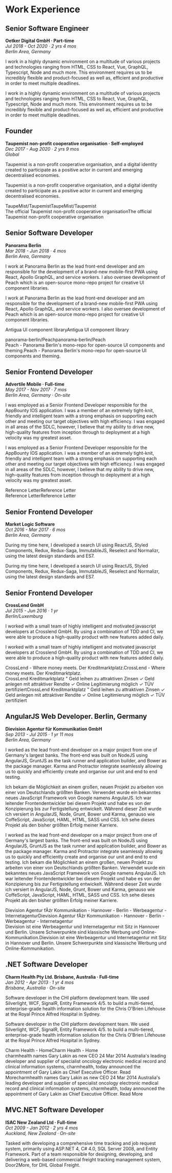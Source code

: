 # Work Experience

## Senior Software Engineer
**Oetker Digital GmbH · Part-time**  
*Jul 2018 - Oct 2020 · 2 yrs 4 mos*  
*Berlin Area, Germany*

I work in a highly dynamic environment on a multitude of various projects and technologies ranging from HTML, CSS to React, Vue, GraphQL, Typescript, Node and much more. This environment requires us to be incredibly flexible and product-focused as well as, efficient and productive in order to meet multiple deadlines.

I work in a highly dynamic environment on a multitude of various projects and technologies ranging from HTML, CSS to React, Vue, GraphQL, Typescript, Node and much more. This environment requires us to be incredibly flexible and product-focused as well as, efficient and productive in order to meet multiple deadlines.

## Founder
**Taupemist non-profit cooperative organisation · Self-employed**  
*Dec 2017 - Aug 2020 · 2 yrs 9 mos*  
*Global*

Taupemist is a non-profit cooperative organisation, and a digital identity created to participate as a positive actor in current and emerging decentralised economies.

Taupemist is a non-profit cooperative organisation, and a digital identity created to participate as a positive actor in current and emerging decentralised economies.

TaupeMist/TaupemistTaupeMist/Taupemist  
The official Taupemist non-profit cooperative organisationThe official Taupemist non-profit cooperative organisation

## Senior Software Developer
**Panorama Berlin**  
*Mar 2018 - Jun 2018 · 4 mos*  
*Berlin Area, Germany*

I work at Panorama Berlin as the lead front-end developer and am responsible for the development of a brand-new mobile-first PWA using React, Apollo GraphQL, and service workers.
I also oversee development of Peach which is an open-source mono-repo project for creative UI component libraries.

I work at Panorama Berlin as the lead front-end developer and am responsible for the development of a brand-new mobile-first PWA using React, Apollo GraphQL, and service workers. I also oversee development of Peach which is an open-source mono-repo project for creative UI component libraries.

Antigua UI component libraryAntigua UI component library

panorama-berlin/Peachpanorama-berlin/Peach  
Peach - Panorama Berlin's mono-repo for open-source UI components and theming.Peach - Panorama Berlin's mono-repo for open-source UI components and theming.

## Senior Frontend Developer
**Advertile Mobile · Full-time**  
*May 2017 - Nov 2017 · 7 mos*  
*Berlin Area, Germany · On-site*

I was employed as a Senior Frontend Developer responsible for the AppBounty IOS application.
I was a member of an extremely tight-knit, friendly and intelligent team with a strong emphasis on supporting each other and meeting our target objectives with high efficiency.
I was engaged in all areas of the SDLC, however, I believe that my ability to drive new, high-quality features from inception through to deployment at a high velocity was my greatest asset.

I was employed as a Senior Frontend Developer responsible for the AppBounty IOS application. I was a member of an extremely tight-knit, friendly and intelligent team with a strong emphasis on supporting each other and meeting our target objectives with high efficiency. I was engaged in all areas of the SDLC, however, I believe that my ability to drive new, high-quality features from inception through to deployment at a high velocity was my greatest asset.

Reference LetterReference Letter  
Reference LetterReference Letter

## Senior Frontend Developer
**Market Logic Software**  
*Oct 2016 - Mar 2017 · 6 mos*  
*Berlin Area, Germany*

During my time here, I developed a search UI using ReactJS, Styled Components, Redux, Redux-Saga, ImmutableJS, Reselect and Normalizr, using the latest design standards and ES7. 

During my time here, I developed a search UI using ReactJS, Styled Components, Redux, Redux-Saga, ImmutableJS, Reselect and Normalizr, using the latest design standards and ES7. 

## Senior Frontend Developer
**CrossLend GmbH**  
*Jul 2015 - Jun 2016 · 1 yr*  
*Berlin/Luxemburg*

I worked with a small team of highly intelligent and motivated javascript developers at Crosslend GmbH.
By using a combination of TDD and CI, we were able to produce a high-quality product with new features added daily.

I worked with a small team of highly intelligent and motivated javascript developers at Crosslend GmbH. By using a combination of TDD and CI, we were able to produce a high-quality product with new features added daily.

CrossLend - Where money meets. Der Kreditmarktplatz.CrossLend - Where money meets. Der Kreditmarktplatz.  
CrossLend Kreditmarktplatz " Geld leihen zu attraktiven Zinsen ✓ Geld anlegen mit attraktiver Rendite ✓ Online Legitimierung möglich ✓ TÜV zertifiziertCrossLend Kreditmarktplatz " Geld leihen zu attraktiven Zinsen ✓ Geld anlegen mit attraktiver Rendite ✓ Online Legitimierung möglich ✓ TÜV zertifiziert

## AngularJS Web Developer. Berlin, Germany
**Dievision Agentur für Kommunikation GmbH**  
*Sep 2013 - Jul 2015 · 1 yr 11 mos*  
*Berlin Area, Germany*

I worked as the lead front-end developer on a major project from one of Germany's largest banks. The front-end was built on NodeJS using AngularJS, GruntJS as the task runner and application builder, and Bower as the package manager. Karma and Protractor integrate seamlessly allowing us to quickly and efficiently create and organise our unit and end to end testing.

Ich bekam die Möglichkeit an einem großen, neuen Projekt zu arbeiten von einer von Deutschlands größten Banken. Verwendet wurde ein bekanntes neues JavaScript Framework von Google namens AngularJS. Ich war leitender Frontendentwickler bei diesem Projekt und habe es von der Konzipierung bis zur Fertigstellung entwickelt. Während dieser Zeit wurde ich versiert in AngularJS, Node, Grunt, Bower und Karma, genauso wie CoffeScript, JavaScript, HAML, HTML, SASS und CSS. Ich sehe dieses Projekt als den bisher größten Erfolg meiner Karriere.

I worked as the lead front-end developer on a major project from one of Germany's largest banks. The front-end was built on NodeJS using AngularJS, GruntJS as the task runner and application builder, and Bower as the package manager. Karma and Protractor integrate seamlessly allowing us to quickly and efficiently create and organise our unit and end to end testing. Ich bekam die Möglichkeit an einem großen, neuen Projekt zu arbeiten von einer von Deutschlands größten Banken. Verwendet wurde ein bekanntes neues JavaScript Framework von Google namens AngularJS. Ich war leitender Frontendentwickler bei diesem Projekt und habe es von der Konzipierung bis zur Fertigstellung entwickelt. Während dieser Zeit wurde ich versiert in AngularJS, Node, Grunt, Bower und Karma, genauso wie CoffeScript, JavaScript, HAML, HTML, SASS und CSS. Ich sehe dieses Projekt als den bisher größten Erfolg meiner Karriere.

Dievision Agentur fĂźr Kommunikation - Hannover - Berlin - Werbeagentur - InternetagenturDievision Agentur fĂźr Kommunikation - Hannover - Berlin - Werbeagentur - Internetagentur  
Dievision ist eine Werbeagentur und Internetagentur mit Sitz in Hannover und Berlin. Unsere Schwerpunkte sind klassische Werbung und Online-Kommunikation.Dievision ist eine Werbeagentur und Internetagentur mit Sitz in Hannover und Berlin. Unsere Schwerpunkte sind klassische Werbung und Online-Kommunikation.

## .NET Software Developer
**Charm Health Pty Ltd. Brisbane, Australia · Full-time**  
*Jan 2012 - Apr 2013 · 1 yr 4 mos*  
*Brisbane, Australia · On-site*

Software developer in the CHI platform development team. We used Silverlight, WCF, SignalR, Entity Framework 4/5. to build a multi-tiered, enterprise-grade health information solution for the Chris O'Brien Lifehouse at the Royal Prince Alfred Hospital in Sydney.

Software developer in the CHI platform development team. We used Silverlight, WCF, SignalR, Entity Framework 4/5. to build a multi-tiered, enterprise-grade health information solution for the Chris O'Brien Lifehouse at the Royal Prince Alfred Hospital in Sydney.

Charm Health - HomeCharm Health - Home  
charmhealth names Gary Lakin as new CEO 24 Mar 2014 Australia's leading developer and supplier of specialist oncology electronic medical record and clinical information systems, charmhealth, today announced the appointment of Gary Lakin as Chief Executive Officer. Read Morecharmhealth names Gary Lakin as new CEO 24 Mar 2014 Australia's leading developer and supplier of specialist oncology electronic medical record and clinical information systems, charmhealth, today announced the appointment of Gary Lakin as Chief Executive Officer. Read More

## MVC.NET Software Developer
**ISAC New Zealand Ltd · Full-time**  
*Oct 2009 - Jan 2012 · 2 yrs 4 mos*  
*Auckland, New Zealand · On-site*

Tasked with developing a comprehensive time tracking and job request system, primarily using ASP.NET 4, C# 4.0, SQL Server 2008, and Entity Framework. Part of a team responsible for designing, developing, and delivering a web-based commercial freight tracking management system, Door2More, for DHL Global Freight.
